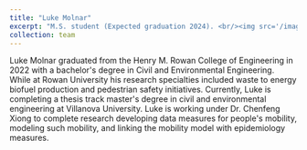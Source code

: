 ```yaml
---
title: "Luke Molnar"
excerpt: "M.S. student (Expected graduation 2024). <br/><img src='/images/portrait-molnar.jpg', width: 300px>"
collection: team
---
```


Luke Molnar graduated from the Henry M. Rowan College of Engineering in 2022 with a bachelor's degree in Civil and Environmental Engineering. While at Rowan University his research specialties included waste to energy biofuel production and pedestrian safety initiatives. Currently, Luke is completing a thesis track master's degree in civil and environmental engineering at Villanova University. Luke is working under Dr. Chenfeng Xiong to complete research developing data measures for people's mobility, modeling such mobility, and linking the mobility model with epidemiology measures. 